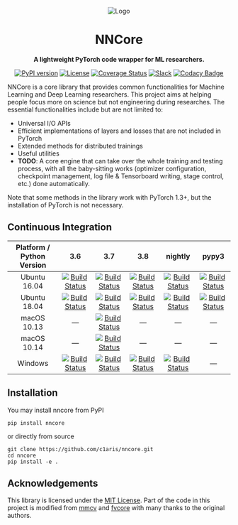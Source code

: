 <div align="center">

![Logo](https://github.com/c1aris/nncore/blob/master/.github/nncore-logo.svg)

# NNCore

**A lightweight PyTorch code wrapper for ML researchers.**

[![PyPI version](https://badge.fury.io/py/nncore.svg)](https://pypi.org/project/nncore/)
[![License](https://img.shields.io/badge/License-MIT-blue.svg)](https://github.com/c1aris/nncore/blob/master/LICENSE)
[![Coverage Status](https://coveralls.io/repos/github/c1aris/nncore/badge.svg?branch=master)](https://coveralls.io/github/c1aris/nncore?branch=master)
[![Slack](https://img.shields.io/badge/slack-chat-blue.svg?logo=slack)](https://join.slack.com/t/nncore/shared_invite/zt-cex52vw2-PBxlf~BToxS3k8etdxYxHQ)
[![Codacy Badge](https://api.codacy.com/project/badge/Grade/61c2ce72b14345d186876150cc1d4df8)](https://www.codacy.com/manual/c1aris/nncore?utm_source=github.com&amp;utm_medium=referral&amp;utm_content=c1aris/nncore&amp;utm_campaign=Badge_Grade)

</div>

NNCore is a core library that provides common functionalities for Machine Learning and Deep Learning researchers. This project aims at helping people focus more on science but not engineering during researches. The essential functionalities include but are not limited to:

* Universal I/O APIs
* Efficient implementations of layers and losses that are not included in PyTorch
* Extended methods for distributed trainings
* Useful utilities
* **TODO**: A core engine that can take over the whole training and testing process, with all the baby-sitting works (optimizer configuration, checkpoint management, log file & Tensorboard writing, stage control, etc.) done automatically.

Note that some methods in the library work with PyTorch 1.3+, but the installation of PyTorch is not necessary.

## Continuous Integration

| Platform / Python Version | 3.6 | 3.7 | 3.8 | nightly | pypy3 |
| :-: | :-: | :-: | :-: | :-: | :-: |
| Ubuntu 16.04 | [![Build Status](https://catcatserver.xyz/badge/c1aris/nncore/master/1/com)](https://travis-ci.com/c1aris/nncore) | [![Build Status](https://catcatserver.xyz/badge/c1aris/nncore/master/2/com)](https://travis-ci.com/c1aris/nncore) | [![Build Status](https://catcatserver.xyz/badge/c1aris/nncore/master/3/com)](https://travis-ci.com/c1aris/nncore) | [![Build Status](https://catcatserver.xyz/badge/c1aris/nncore/master/4/com)](https://travis-ci.com/c1aris/nncore) | [![Build Status](https://catcatserver.xyz/badge/c1aris/nncore/master/5/com)](https://travis-ci.com/c1aris/nncore) |
| Ubuntu 18.04 | [![Build Status](https://catcatserver.xyz/badge/c1aris/nncore/master/6/com)](https://travis-ci.com/c1aris/nncore) | [![Build Status](https://catcatserver.xyz/badge/c1aris/nncore/master/7/com)](https://travis-ci.com/c1aris/nncore) | [![Build Status](https://catcatserver.xyz/badge/c1aris/nncore/master/8/com)](https://travis-ci.com/c1aris/nncore) | [![Build Status](https://catcatserver.xyz/badge/c1aris/nncore/master/9/com)](https://travis-ci.com/c1aris/nncore) | [![Build Status](https://catcatserver.xyz/badge/c1aris/nncore/master/10/com)](https://travis-ci.com/c1aris/nncore) |
| macOS 10.13 | — | [![Build Status](https://catcatserver.xyz/badge/c1aris/nncore/master/11/com)](https://travis-ci.com/c1aris/nncore) | — | — | — |
| macOS 10.14 | — | [![Build Status](https://catcatserver.xyz/badge/c1aris/nncore/master/12/com)](https://travis-ci.com/c1aris/nncore) | — | — | — |
| Windows | [![Build Status](https://catcatserver.xyz/badge/c1aris/nncore/master/13/com)](https://travis-ci.com/c1aris/nncore) | [![Build Status](https://catcatserver.xyz/badge/c1aris/nncore/master/14/com)](https://travis-ci.com/c1aris/nncore) | [![Build Status](https://catcatserver.xyz/badge/c1aris/nncore/master/15/com)](https://travis-ci.com/c1aris/nncore) | [![Build Status](https://catcatserver.xyz/badge/c1aris/nncore/master/16/com)](https://travis-ci.com/c1aris/nncore) | — |

## Installation

You may install nncore from PyPI

```
pip install nncore
```

or directly from source

```
git clone https://github.com/c1aris/nncore.git
cd nncore
pip install -e .
```

## Acknowledgements

This library is licensed under the [MIT License](https://github.com/c1aris/nncore/blob/master/LICENSE). Part of the code in this project is modified from [mmcv](https://github.com/open-mmlab/mmcv) and [fvcore](https://github.com/facebookresearch/fvcore) with many thanks to the original authors.
